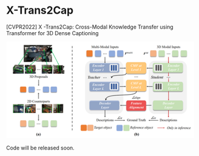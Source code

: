 # X-Trans2Cap
[CVPR2022] X -Trans2Cap: Cross-Modal Knowledge Transfer using Transformer for 3D Dense Captioning

![](figures/pipeline.png)

Code will be released soon.